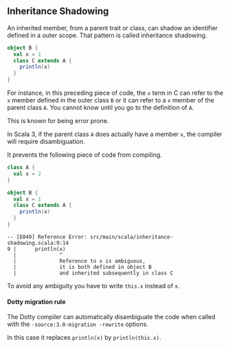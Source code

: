 ## Inheritance Shadowing

An inherited member, from a parent trait or class, can shadow an identifier defined in a outer scope.
That pattern is called inheritance shadowing.

```scala
object B {
  val x = 1
  class C extends A {
    println(x)
  }
}
```

For instance, in this preceding piece of code, the `x` term in C can refer to the `x` member defined in the outer class `B` or it can refer to a `x` member of the parent class `A`.
You cannot know until you go to the definition of `A`.

This is known for being error prone.

In Scala 3, if the parent class `A` does actually have a member `x`, the compiler will require disambiguation.

It prevents the following piece of code from compiling.

```scala
class A {
  val x = 2
}

object B {
  val x = 1
  class C extends A {
    println(x)
  }
}
```

```
-- [E049] Reference Error: src/main/scala/inheritance-shadowing.scala:9:14 
9 |      println(x)
  |              ^
  |              Reference to x is ambiguous,
  |              it is both defined in object B
  |              and inherited subsequently in class C
```

To avoid any ambiguity you have to write `this.x` instead of `x`.

#### Dotty migration rule

The Dotty compiler can automatically disambiguate the code when called with the `-source:3.0-migration -rewrite` options.

In this case it replaces `println(x)` by `println(this.x)`.

